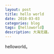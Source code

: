 ```yaml
---
layout: post
title: hello world
date: 2018-03-03
categories: blog
tags: [helloworld]
description: 大海无疆。
---
```


helloworld。













